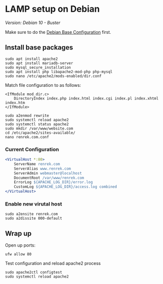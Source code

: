 # LAMP setup on Debian
*Version: Debian 10 - Buster*

Make sure to do the [Debian Base Configuration](https://github.com/Renrek/notes/blob/53442a63853252db4fd410f6985419578d15d8b3/Debian/debian-base-configuration.md#L22) first.

## Install base packages
```shell
sudo apt install apache2
sudo apt install mariadb-server
sudo mysql_secure_installation
sudo apt install php libapache2-mod-php php-mysql
sudo nano /etc/apache2/mods-enabled/dir.conf
```
Match file configuration to as follows:
```vim
<IfModule mod_dir.c>
    DirectoryIndex index.php index.html index.cgi index.pl index.xhtml index.htm
</IfModule>
```

```shell
sudo a2enmod rewrite
sudo systemctl reload apache2
sudo systemctl status apache2
sudo mkdir /var/www/website.com
cd /etc/apache2/sites-available/
nano renrek.com.conf
```

### Current Configuration
```Apache config
<VirtualHost *:80>
    ServerName renrek.com
    ServerAlias www.renrek.com
    ServerAdmin webmaster@localhost
    DocumentRoot /var/www/renrek.com
    ErrorLog ${APACHE_LOG_DIR}/error.log
    CustomLog ${APACHE_LOG_DIR}/access.log combined
</VirtualHost>
```

### Enable new virutal host
```shell
sudo a2ensite renrek.com
sudo a2dissite 000-default
```

## Wrap up
Open up ports:
```shell
ufw allow 80
```

Test configuration and reload apache2 process
```shell
sudo apache2ctl configtest
sudo systemctl reload apache2
```















